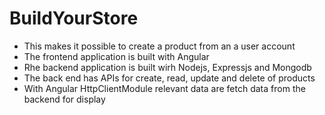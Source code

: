 # BuildYourStore
* This makes it possible to create a product from
an a user account
* The frontend application is built with Angular
* Rhe backend application is built wirh Nodejs, Expressjs 
and Mongodb
* The back end has APIs for create, read, update and delete
of products
* With Angular HttpClientModule relevant
data are fetch data from the backend for display






